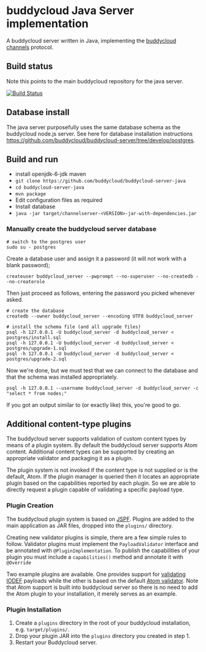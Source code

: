 # buddycloud Java Server implementation

A buddycloud server written in Java, implementing the [buddycloud channels](http://buddycloud.org/) protocol.

## Build status
 
Note this points to the main buddycloud repository for the java server.

[![Build Status](https://travis-ci.org/buddycloud/buddycloud-server-java.png?branch=master)](https://travis-ci.org/buddycloud/buddycloud-server-java)

## Database install

The java server purposefully uses the same database schema as the buddycloud node.js server. See here for database installation instructions https://github.com/buddycloud/buddycloud-server/tree/develop/postgres.

## Build and run

* install openjdk-6-jdk maven
* `git clone https://github.com/buddycloud/buddycloud-server-java`
* `cd buddycloud-server-java`
* `mvn package`
* Edit configuration files as required
* Install database
* `java -jar target/channelserver-<VERSION>-jar-with-dependencies.jar`

### Manually create the buddycloud server database

~~~~ {.bash}
# switch to the postgres user
sudo su - postgres
~~~~

Create a database user and assign it a password (it will not work with a blank password);
~~~~ {.bash}
createuser buddycloud_server --pwprompt --no-superuser --no-createdb --no-createrole
~~~~

Then just proceed as follows, entering the password you picked whenever asked.
~~~~ {.bash}
# create the database
createdb --owner buddycloud_server --encoding UTF8 buddycloud_server

# install the schema file (and all upgrade files)
psql -h 127.0.0.1 -U buddycloud_server -d buddycloud_server < postgres/install.sql
psql -h 127.0.0.1 -U buddycloud_server -d buddycloud_server < postgres/upgrade-1.sql
psql -h 127.0.0.1 -U buddycloud_server -d buddycloud_server < postgres/upgrade-2.sql
~~~~

Now we're done, but we must test that we can connect to the database and that the schema was installed appropriately.
~~~~ {.bash}
psql -h 127.0.0.1 --username buddycloud_server -d buddycloud_server -c "select * from nodes;"
~~~~
If you got an output similar to (or exactly like) this, you're good to go. 

## Additional content-type plugins
The buddycloud server supports validation of custom content types by means of a plugin system. By default the buddycloud server supports Atom content. Additional content types can be supported by creating an appropriate validator and packaging it as a plugin.

The plugin system is not invoked if the content type is not supplied or is the default, Atom. If the plugin manager is queried then it locates an appropriate plugin based on the capabilities reported by each plugin. So we are able to directly request a plugin capable of validating a specific payload type.

### Plugin Creation
The buddycloud plugin system is based on [JSPF](https://code.google.com/p/jspf/). Plugins are added to the main application as JAR files, dropped into the `plugins/` directory.

Creating new validator plugins is simple, there are a few simple rules to follow. Validator plugins must implement the `PayloadValidator` interface and be annotated with `@PluginImplementation`. To publish the capabilities of your plugin you must include a `capabilities()` method and annotate it with `@Override`

Two example plugins are available. One provides support for [validating IODEF](https://github.com/surevine/buddycloud-iodef-validator) payloads while the other is based on the default [Atom validator](https://github.com/surevine/buddycloud-atom-validator). Note that Atom support is built into buddycloud server so there is no need to add the Atom plugin to your installation, it merely serves as an example.

### Plugin Installation
1. Create a `plugins` directory in the root of your buddycloud installation, e.g. `target/plugins/`.
2. Drop your plugin JAR into the `plugins` directory you created in step 1.
3. Restart your Buddycloud server.
